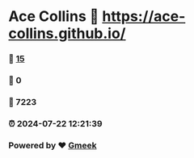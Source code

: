 # Ace Collins :link: https://ace-collins.github.io/ 
### :page_facing_up: [15](https://ace-collins.github.io//tag.html) 
### :speech_balloon: 0 
### :hibiscus: 7223 
### :alarm_clock: 2024-07-22 12:21:39 
### Powered by :heart: [Gmeek](https://github.com/Meekdai/Gmeek)
